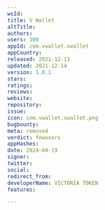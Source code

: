 ```yaml
---
wsId: 
title: V Wallet
altTitle: 
authors: 
users: 100
appId: com.vwallet.vwallet
appCountry: 
released: 2021-12-13
updated: 2021-12-14
version: 1.0.1
stars: 
ratings: 
reviews: 
website: 
repository: 
issue: 
icon: com.vwallet.vwallet.png
bugbounty: 
meta: removed
verdict: fewusers
appHashes: 
date: 2024-04-19
signer: 
twitter: 
social: 
redirect_from: 
developerName: VICTORIA TOKEN
features: 

---
```


